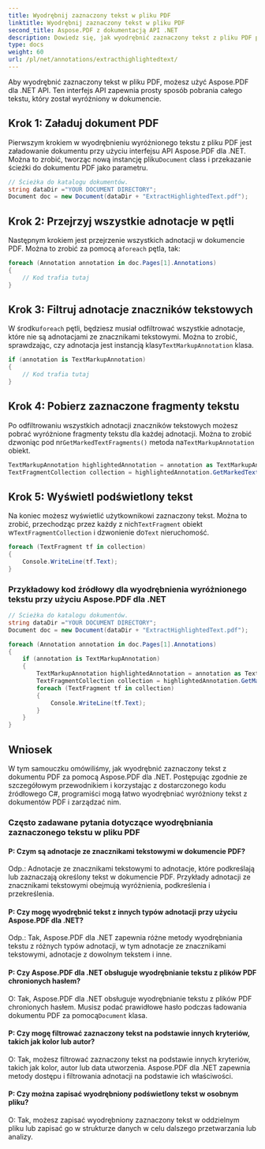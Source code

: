 ```yaml
---
title: Wyodrębnij zaznaczony tekst w pliku PDF
linktitle: Wyodrębnij zaznaczony tekst w pliku PDF
second_title: Aspose.PDF z dokumentacją API .NET
description: Dowiedz się, jak wyodrębnić zaznaczony tekst z pliku PDF przy użyciu Aspose.PDF dla .NET, korzystając z tego przewodnika krok po kroku.
type: docs
weight: 60
url: /pl/net/annotations/extracthighlightedtext/
---
```

Aby wyodrębnić zaznaczony tekst w pliku PDF, możesz użyć Aspose.PDF dla .NET API. Ten interfejs API zapewnia prosty sposób pobrania całego tekstu, który został wyróżniony w dokumencie.

## Krok 1: Załaduj dokument PDF

 Pierwszym krokiem w wyodrębnieniu wyróżnionego tekstu z pliku PDF jest załadowanie dokumentu przy użyciu interfejsu API Aspose.PDF dla .NET. Można to zrobić, tworząc nową instancję pliku`Document` class i przekazanie ścieżki do dokumentu PDF jako parametru. 

```csharp
// Ścieżka do katalogu dokumentów.
string dataDir ="YOUR DOCUMENT DIRECTORY";
Document doc = new Document(dataDir + "ExtractHighlightedText.pdf");
```

## Krok 2: Przejrzyj wszystkie adnotacje w pętli

 Następnym krokiem jest przejrzenie wszystkich adnotacji w dokumencie PDF. Można to zrobić za pomocą a`foreach` pętla, tak:

```csharp
foreach (Annotation annotation in doc.Pages[1].Annotations)
{
	// Kod trafia tutaj
}
```

## Krok 3: Filtruj adnotacje znaczników tekstowych

 W środku`foreach` pętli, będziesz musiał odfiltrować wszystkie adnotacje, które nie są adnotacjami ze znacznikami tekstowymi. Można to zrobić, sprawdzając, czy adnotacja jest instancją klasy`TextMarkupAnnotation` klasa.

```csharp
if (annotation is TextMarkupAnnotation)
{
	// Kod trafia tutaj
}
```

## Krok 4: Pobierz zaznaczone fragmenty tekstu

 Po odfiltrowaniu wszystkich adnotacji znaczników tekstowych możesz pobrać wyróżnione fragmenty tekstu dla każdej adnotacji. Można to zrobić dzwoniąc pod nr`GetMarkedTextFragments()` metoda na`TextMarkupAnnotation` obiekt.

```csharp
TextMarkupAnnotation highlightedAnnotation = annotation as TextMarkupAnnotation;
TextFragmentCollection collection = highlightedAnnotation.GetMarkedTextFragments();
```

## Krok 5: Wyświetl podświetlony tekst

 Na koniec możesz wyświetlić użytkownikowi zaznaczony tekst. Można to zrobić, przechodząc przez każdy z nich`TextFragment` obiekt w`TextFragmentCollection` i dzwonienie do`Text` nieruchomość.

```csharp
foreach (TextFragment tf in collection)
{
	Console.WriteLine(tf.Text);
}
```

### Przykładowy kod źródłowy dla wyodrębnienia wyróżnionego tekstu przy użyciu Aspose.PDF dla .NET

```csharp
// Ścieżka do katalogu dokumentów.
string dataDir ="YOUR DOCUMENT DIRECTORY";
Document doc = new Document(dataDir + "ExtractHighlightedText.pdf");

foreach (Annotation annotation in doc.Pages[1].Annotations)
{
	if (annotation is TextMarkupAnnotation)
	{
		TextMarkupAnnotation highlightedAnnotation = annotation as TextMarkupAnnotation;
		TextFragmentCollection collection = highlightedAnnotation.GetMarkedTextFragments();
		foreach (TextFragment tf in collection)
		{
			Console.WriteLine(tf.Text);
		}
	}
}
```

## Wniosek

W tym samouczku omówiliśmy, jak wyodrębnić zaznaczony tekst z dokumentu PDF za pomocą Aspose.PDF dla .NET. Postępując zgodnie ze szczegółowym przewodnikiem i korzystając z dostarczonego kodu źródłowego C#, programiści mogą łatwo wyodrębniać wyróżniony tekst z dokumentów PDF i zarządzać nim.

### Często zadawane pytania dotyczące wyodrębniania zaznaczonego tekstu w pliku PDF

#### P: Czym są adnotacje ze znacznikami tekstowymi w dokumencie PDF?

Odp.: Adnotacje ze znacznikami tekstowymi to adnotacje, które podkreślają lub zaznaczają określony tekst w dokumencie PDF. Przykłady adnotacji ze znacznikami tekstowymi obejmują wyróżnienia, podkreślenia i przekreślenia.

#### P: Czy mogę wyodrębnić tekst z innych typów adnotacji przy użyciu Aspose.PDF dla .NET?

Odp.: Tak, Aspose.PDF dla .NET zapewnia różne metody wyodrębniania tekstu z różnych typów adnotacji, w tym adnotacje ze znacznikami tekstowymi, adnotacje z dowolnym tekstem i inne.

#### P: Czy Aspose.PDF dla .NET obsługuje wyodrębnianie tekstu z plików PDF chronionych hasłem?

 O: Tak, Aspose.PDF dla .NET obsługuje wyodrębnianie tekstu z plików PDF chronionych hasłem. Musisz podać prawidłowe hasło podczas ładowania dokumentu PDF za pomocą`Document` klasa.

#### P: Czy mogę filtrować zaznaczony tekst na podstawie innych kryteriów, takich jak kolor lub autor?

O: Tak, możesz filtrować zaznaczony tekst na podstawie innych kryteriów, takich jak kolor, autor lub data utworzenia. Aspose.PDF dla .NET zapewnia metody dostępu i filtrowania adnotacji na podstawie ich właściwości.

#### P: Czy można zapisać wyodrębniony podświetlony tekst w osobnym pliku?

O: Tak, możesz zapisać wyodrębniony zaznaczony tekst w oddzielnym pliku lub zapisać go w strukturze danych w celu dalszego przetwarzania lub analizy.
